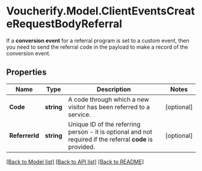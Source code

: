 # Voucherify.Model.ClientEventsCreateRequestBodyReferral
If a **conversion event** for a referral program is set to a custom event, then you need to send the referral code in the payload to make a record of the conversion event. 

## Properties

Name | Type | Description | Notes
------------ | ------------- | ------------- | -------------
**Code** | **string** | A code through which a new visitor has been referred to a service. | [optional] 
**ReferrerId** | **string** | Unique ID of the referring person - it is optional and not required if the referral **code** is provided. | [optional] 

[[Back to Model list]](../../README.md#documentation-for-models) [[Back to API list]](../../README.md#documentation-for-api-endpoints) [[Back to README]](../../README.md)


